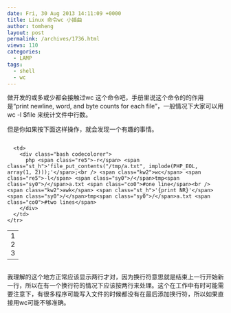 ```yaml
---
date: Fri, 30 Aug 2013 14:11:09 +0000
title: Linux 命令wc 小插曲
author: tomheng
layout: post
permalink: /archives/1736.html
views: 110
categories:
  - LAMP
tags:
  - shell
  - wc
---
```

做开发的或多或少都会接触过wc 这个命令吧，手册里说这个命令的的作用是“print newline, word, and byte counts for each file”，一般情况下大家可以用wc -l $file 来统计文件中行数。

但是你如果按下面这样操作，就会发现一个有趣的事情。

<div class="codecolorer-container bash blackboard" style="overflow:auto;white-space:nowrap;">
  <table cellspacing="0" cellpadding="0">
    <tr>
      <td class="line-numbers">
        <div>
          1<br />2<br />3<br />
        </div>
      </td>
      
      <td>
        <div class="bash codecolorer">
          php <span class="re5">-r</span> <span class="st_h">'file_put_contents("/tmp/a.txt", implode(PHP_EOL, array(1, 2)));'</span>;<br /> <span class="kw2">wc</span> <span class="re5">-l</span> <span class="sy0">/</span>tmp<span class="sy0">/</span>a.txt <span class="co0">#one line</span><br /> <span class="kw2">awk</span> <span class="st_h">'{print NR}'</span> <span class="sy0">/</span>tmp<span class="sy0">/</span>a.txt <span class="co0">#two lines</span>
        </div>
      </td>
    </tr>
  </table>
</div>

我理解的这个地方正常应该显示两行才对，因为换行符意思就是结束上一行开始新一行，所以在有一个换行符的情况下应该按两行来处理。这个在工作中有时可能需要注意下，有很多程序可能写入文件的时候都没有在最后添加换行符，所以如果直接用wc可能不够准确。
